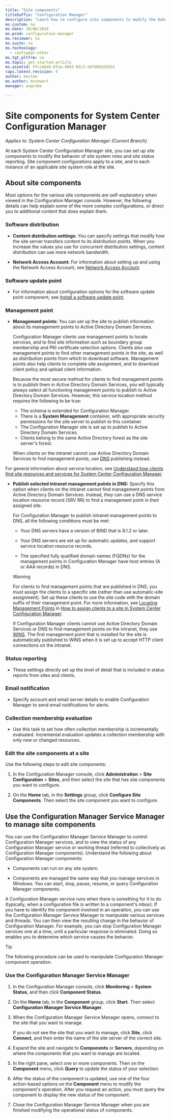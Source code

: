 ```yaml
---
title: "Site components"
titleSuffix: "Configuration Manager"
description: "Learn how to configure site components to modify the behavior of site system roles and site status reporting."
ms.custom: na
ms.date: 10/06/2016
ms.prod: configuration-manager
ms.reviewer: na
ms.suite: na
ms.technology:
  - configmgr-other
ms.tgt_pltfrm: na
ms.topic: get-started-article
ms.assetid: 5fccbbeb-0faa-4943-83c2-e67db62d392d
caps.latest.revision: 9
author: mestew
ms.author: mstewart
manager: angrobe

---
```

# Site components for System Center Configuration Manager

*Applies to: System Center Configuration Manager (Current Branch)*

At each System Center Configuration Manager site, you can set up site components to modify the behavior of site system roles and site status reporting. Site component configurations apply to a site, and to each instance of an applicable site system role at the site.  

## About site components  
 Most options for the various site components are self-explanatory when viewed in the Configuration Manager console. However, the following details can help explain some of the more complex configurations, or direct you to additional content that does explain them.  

### Software distribution  

-   **Content distribution settings:**  You can specify settings that modify how the site server transfers content to its distribution points. When you increase the values you use for concurrent distribution settings, content distribution can use more network bandwidth.  

-   **Network Access Account:**  For information about setting up and using the Network Access Account, see [Network Access Account](../../../../core/plan-design/hierarchy/manage-accounts-to-access-content.md#bkmk_NAA).  

### Software update point  

-   For information about configuration options for the software update point component, see [Install a software update point](../../../../sum/get-started/install-a-software-update-point.md).  

### Management point  

-   **Management points:** You can set up the site to publish information about its management points to Active Directory Domain Services.  

     Configuration Manager clients use management points to locate services, and to find site information such as boundary group membership and PKI certificate selection options. Clients also use management points to find other management points in the site, as well as distribution points from which to download software. Management points also help clients to complete site assignment, and to download client policy and upload client information.  

     Because the most secure method for clients to find management points is to publish them in Active Directory Domain Services, you will typically always select all functioning management points to publish to Active Directory Domain Services. However, this service location method requires the following to be true:

     - The schema is extended for Configuration Manager.
     - There is a **System Management** container, with appropriate security permissions for the site server to publish to this container.
     - The Configuration Manager site is set up to publish to Active Directory Domain Services.
     - Clients belong to the same Active Directory forest as the site server's forest.  

     When clients on the intranet cannot use Active Directory Domain Services to find management points, use [DNS](../../../../core/plan-design/hierarchy/understand-how-clients-find-site-resources-and-services.md#bkmk_dns) publishing instead.  

 For general information about service location, see [Understand how clients find site resources and services for System Center Configuration Manager](../../../../core/plan-design/hierarchy/understand-how-clients-find-site-resources-and-services.md).  

-   **Publish selected intranet management points in DNS:** Specify this option when clients on the intranet cannot find management points from Active Directory Domain Services. Instead, they can use a DNS service location resource record (SRV RR) to find a management point in their assigned site.  

    For Configuration Manager to publish intranet management points to DNS, all the following conditions must be met:  

    -   Your DNS servers have a version of BIND that is 8.1.2 or later.  

    -   Your DNS servers are set up for automatic updates, and support service location resource records.  

    -   The specified fully qualified domain names (FQDNs) for the management points in Configuration Manager have host entries (A or AAA records) in DNS.  

    > [!WARNING]  
    >  For clients to find management points that are published in DNS, you must assign the clients to a specific site (rather than use automatic-site assignment). Set up these clients to use the site code with the domain suffix of their management point. For more information, see [Locating Management Points](/sccm/core/clients/deploy/assign-clients-to-a-site#locating-management-points) in [How to assign clients to a site in System Center Configuration Manager](/sccm/core/clients/deploy/assign-clients-to-a-site).  

     If Configuration Manager clients cannot use Active Directory Domain Services or DNS to find management points on the intranet, they use [WINS](../../../../core/plan-design/hierarchy/understand-how-clients-find-site-resources-and-services.md#bkmk_wins). The first management point that is installed for the site is automatically published to WINS when it is set up to accept HTTP client connections on the intranet.  

### Status reporting  

-   These settings directly set up the level of detail that is included in status reports from sites and clients.  

### Email notification  

-   Specify account and email server details to enable Configuration Manager to send email notifications for alerts.  

### Collection membership evaluation  

-   Use this task to set how often collection membership is incrementally evaluated. Incremental evaluation updates a collection membership with only new or changed resources.  

### Edit the site components at a site  

Use the following steps to edit site components:

1.  In the Configuration Manager console, click **Administration** > **Site Configuration** > **Sites**, and then select the site that has site components you want to configure.  

2.  On the **Home** tab, in the **Settings** group, click **Configure Site Components**. Then select the site component you want to configure.  

##  <a name="BKMK_ServiceMgr"></a> Use the Configuration Manager Service Manager to manage site components  
You can use the Configuration Manager Service Manager to control Configuration Manager services, and to view the status of any Configuration Manager service or working thread (referred to collectively as Configuration Manager components). Understand the following about Configuration Manager components:  

-   Components can run on any site system.  

-   Components are managed the same way that you manage services in Windows. You can start, stop, pause, resume, or query Configuration Manager components.  

A Configuration Manager service runs when there is something for it to do (typically, when a configuration file is written to a component's inbox). If you have to identify the component involved in an operation, you can use the Configuration Manager Service Manager to manipulate various services and threads. You can then view the resulting change in the behavior of Configuration Manager. For example, you can stop Configuration Manager services one at a time, until a particular response is eliminated. Doing so enables you to determine which service causes the behavior.  

> [!TIP]  
>  The following procedure can be used to manipulate Configuration Manager component operation.  

### Use the Configuration Manager Service Manager  

1.  In the Configuration Manager console, click **Monitoring** >  **System Status**, and then click **Component Status**.  

2.  On the **Home** tab, in the **Component** group, click **Start**. Then select **Configuration Manager Service Manager**.  

3.  When the Configuration Manager Service Manager opens, connect to the site that you want to manage.  

     If you do not see the site that you want to manage, click **Site**, click **Connect**, and then enter the name of the site server of the correct site.  

4.  Expand the site and navigate to **Components** or **Servers**, depending on where the components that you want to manage are located.  

5.  In the right pane, select one or more components. Then on the **Component** menu, click **Query** to update the status of your selection.  

6.  After the status of the component is updated, use one of the four action-based options on the **Component** menu to modify the component's operation. After you request an action, you must query the component to display the new status of the component.  

7.  Close the Configuration Manager Service Manager when you are finished modifying the operational status of components.  
